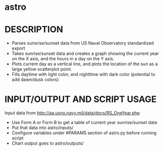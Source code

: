 # astro

# DESCRIPTION
- Parses sunsrise/sunset data from US Naval Observatory standardized export
- Takes sunrise/sunset data and creates a graph showing the current year on the X axis, and the hours in a day on the Y axis.
- Plots current day as a vertical line, and plots the location of the sun as a large yellow scatterplot point.
- Fills daytime with light color, and nighttime with dark color (potential to add dawn/dusk colors)

# INPUT/OUTPUT AND SCRIPT USAGE
Input data from http://aa.usno.navy.mil/data/docs/RS_OneYear.php
- Use Form A or Form B to get a table of current year sunrise/sunset data
- Put that data into astro/inputs/
- Configure variables under #PARAMS section of astro.py before running script
- Chart output goes to astro/outputs/

